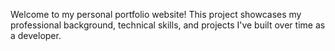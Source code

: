 Welcome to my personal portfolio website! This project showcases my professional background, technical skills, and projects I've built over time as a developer.


